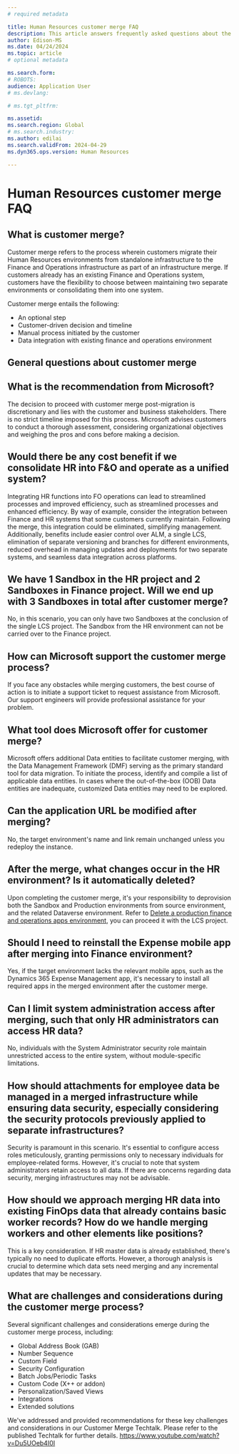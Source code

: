 ```yaml
---
# required metadata

title: Human Resources customer merge FAQ
description: This article answers frequently asked questions about the merge of Microsoft Dynamics 365 Human Resources to the finance and operations merged infrastructure. 
author: Edison-MS
ms.date: 04/24/2024
ms.topic: article
# optional metadata

ms.search.form: 
# ROBOTS: 
audience: Application User
# ms.devlang: 

# ms.tgt_pltfrm: 

ms.assetid: 
ms.search.region: Global
# ms.search.industry: 
ms.author: edilai
ms.search.validFrom: 2024-04-29
ms.dyn365.ops.version: Human Resources

---
```

# Human Resources customer merge FAQ

## What is customer merge?

Customer merge refers to the process wherein customers migrate their Human Resources environments from standalone infrastructure to the Finance and Operations infrastructure as part of an infrastructure merge. If customers already has an existing Finance and Operations system, customers have the flexibility to choose between maintaining two separate environments or consolidating them into one system.
 
Customer merge entails the following:
- An optional step
- Customer-driven decision and timeline
- Manual process initiated by the customer
- Data integration with existing finance and operations environment

## General questions about customer merge

## What is the recommendation from Microsoft?
The decision to proceed with customer merge post-migration is discretionary and lies with the customer and business stakeholders. There is no strict timeline imposed for this process. Microsoft advises customers to conduct a thorough assessment, considering organizational objectives and weighing the pros and cons before making a decision.
  
## Would there be any cost benefit if we consolidate HR into F&O and operate as a unified system?
Integrating HR functions into FO operations can lead to streamlined processes and improved efficiency, such as streamlined processes and enhanced efficiency. By way of example, consider the integration between Finance and HR systems that some customers currently maintain. Following the merge, this integration could be eliminated, simplifying management. Additionally, benefits include easier control over ALM, a single LCS, elimination of separate versioning and branches for different environments, reduced overhead in managing updates and deployments for two separate systems, and seamless data integration across platforms.
 
## We have 1 Sandbox in the HR project and 2 Sandboxes in Finance project. Will we end up with 3 Sandboxes in total after customer merge?
No, in this scenario, you can only have two Sandboxes at the conclusion of the single LCS project. The Sandbox from the HR environment can not be carried over to the Finance project.

## How can Microsoft support the customer merge process?
If you face any obstacles while merging customers, the best course of action is to initiate a support ticket to request assistance from Microsoft. Our support engineers will provide professional assistance for your problem.

## What tool does Microsoft offer for customer merge?
Microsoft offers additional Data entities to facilitate customer merging, with the Data Management Framework (DMF) serving as the primary standard tool for data migration. To initiate the process, identify and compile a list of applicable data entities. In cases where the out-of-the-box (OOB) Data entities are inadequate, customized Data entities may need to be explored.

## Can the application URL be modified after merging?
No, the target environment's name and link remain unchanged unless you redeploy the instance.

## After the merge, what changes occur in the HR environment? Is it automatically deleted?
Upon completing the customer merge, it's your responsibility to deprovision both the Sandbox and Production environments from source environment, and the related Dataverse environment. Refer to [Delete a production finance and operations apps environment](../fin-ops-core/dev-itpro/deployment/delete-production-environment.md), you can proceed it with the LCS project.

## Should I need to reinstall the Expense mobile app after merging into Finance environment?
Yes, if the target environment lacks the relevant mobile apps, such as the Dynamics 365 Expense Management app, it's necessary to install all required apps in the merged environment after the customer merge.
 
## Can I limit system administration access after merging, such that only HR administrators can access HR data?
No, individuals with the System Administrator security role maintain unrestricted access to the entire system, without module-specific limitations.

## How should attachments for employee data be managed in a merged infrastructure while ensuring data security, especially considering the security protocols previously applied to separate infrastructures?
Security is paramount in this scenario. It's essential to configure access roles meticulously, granting permissions only to necessary individuals for employee-related forms. However, it's crucial to note that system administrators retain access to all data. If there are concerns regarding data security, merging infrastructures may not be advisable.

## How should we approach merging HR data into existing FinOps data that already contains basic worker records? How do we handle merging workers and other elements like positions?
This is a key consideration. If HR master data is already established, there's typically no need to duplicate efforts. However, a thorough analysis is crucial to determine which data sets need merging and any incremental updates that may be necessary.

## What are challenges and considerations during the customer merge process?
Several significant challenges and considerations emerge during the customer merge process, including:
- Global Address Book (GAB)
- Number Sequence
- Custom Field
- Security Configuration
- Batch Jobs/Periodic Tasks
- Custom Code (X++ or addon)
- Personalization/Saved Views
- Integrations
- Extended solutions

We've addressed and provided recommendations for these key challenges and considerations in our Customer Merge Techtalk. Please refer to the published Techtalk for further details. https://www.youtube.com/watch?v=Du5UOeb4I0I


